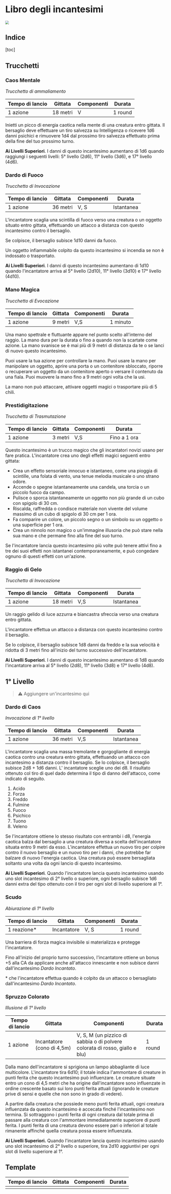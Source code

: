# Libro degli incantesimi

<img src="images/book.png" style="zoom: 67%;" />

## Indice

[toc]

## Trucchetti

### Caos Mentale

*Trucchetto di ammaliamento*

| Tempo di lancio | Gittata  | Componenti | Durata  |
| --------------- | -------- | ---------- | ------- |
| 1 azione        | 18 metri | V          | 1 round |

Inietti un picco di energia caotica nella mente di una creatura entro gittata. Il bersaglio deve effettuare un tiro salvezza su Intelligenza o ricevere 1d6 danni psichici e rimuovere 1d4 dal prossimo tiro salvezza effettuato prima della fine del tuo prossimo turno.

**Ai Livelli Superiori**. I danni di questo incantesimo aumentano di 1d6 quando raggiungi i seguenti livelli: 5° livello (2d6), 11° livello (3d6), e 17° livello (4d6). 

### Dardo di Fuoco

*Trucchetto di Invocazione*

| Tempo di lancio | Gittata  | Componenti | Durata     |
| --------------- | -------- | ---------- | ---------- |
| 1 azione        | 36 metri | V, S       | Istantanea |

L'incantatore scaglia una scintilla di fuoco verso una creatura o un  oggetto situato entro gittata, effettuando un attacco a distanza con  questo incantesimo contro il bersaglio.

Se colpisce, il bersaglio subisce 1d10 danni da fuoco.

Un oggetto infiammabile colpito da questo incantesimo si incendia se non è indossato o trasportato.

**Ai Livelli Superiori**. I danni di questo incantesimo aumentano di 1d10 quando  l'incantatore arriva al 5° livello (2d10), 11° livello (3d10) e 17°  livello (4d10).

### Mano Magica

*Trucchetto di Evocazione*

| Tempo di lancio | Gittata | Componenti | Durata   |
| --------------- | ------- | ---------- | -------- |
| 1 azione        | 9 metri | V,S        | 1 minuto |

Una mano spettrale e fluttuante appare nel punto scelto all'interno  del raggio. La mano dura per la durata o fino a quando non la scartate  come azione. La mano svanisce se è mai più di 9 metri di distanza da te o se lanci di nuovo questo incantesimo.

Puoi usare la tua azione per controllare la mano. Puoi usare la  mano per manipolare un oggetto, aprire una porta o un contenitore  sbloccato, riporre o recuperare un oggetto da un contenitore aperto o  versare il contenuto da una fiala. Puoi muovere la mano fino a 9 metri  ogni volta che la usi.

La mano non può attaccare, attivare oggetti magici o trasportare più di 5 chili.

### Prestidigitazione

*Trucchetto di Trasmutazione*

| Tempo di lancio | Gittata | Componenti | Durata       |
| --------------- | ------- | ---------- | ------------ |
| 1 azione        | 3 metri | V,S        | Fino a 1 ora |

Questo incantesimo è un trucco magico che gli incantatori novizi  usano per fare pratica. L'incantatore crea uno degli effetti magici  seguenti entro gittata:

- Crea un effetto sensoriale innocuo e istantaneo, come una  pioggia di scintille, una folata di vento, una tenue melodia musicale o  uno strano odore.
- Accende o spegne istantaneamente una candela, una torcia o un piccolo fuoco da campo.
- Pulisce o sporca istantaneamente un oggetto non più grande di un cubo con spigolo di 30 cm.
- Riscalda, raffredda o condisce materiale non vivente del volume massimo di un cubo di spigolo di 30 cm per 1 ora.
- Fa comparire un colore, un piccolo segno o un simbolo su un oggetto o una superficie per 1 ora.
- Crea un ninnolo non magico o un'immagine illusoria che può stare nella sua mano e che permane fino alla fine del suo turno.

Se l'incantatore lancia questo incantesimo più volte può tenere  attivi fino a tre dei suoi effetti non istantanei contemporaneamente, e  può congedare ognuno di questi effetti con un'azione.

### Raggio di Gelo

*Trucchetto di Invocazione*

| Tempo di lancio | Gittata  | Componenti | Durata     |
| --------------- | -------- | ---------- | ---------- |
| 1 azione        | 18 metri | V,S        | Istantanea |

Un raggio gelido di luce azzurra e biancastra sfreccia verso una creatura entro gittata.

L'incantatore effettua un attacco a distanza con questo incantesimo contro il bersaglio.

Se lo colpisce, il bersaglio subisce 1d8 danni da freddo e la sua velocità è ridotta di 3 metri fino all'inizio del turno successivo  dell'incantatore.

**Ai Livelli Superiori**. I danni di questo incantesimo aumentano di 1d8 quando  l'incantatore arriva al 5° livello (2d8), 11° livello (3d8) e 17°  livello (4d8).

## 1° Livello

> ⚠ Aggiungere un'incantesimo qui

### Dardo di Caos

*Invocazione di 1° livello*

| Tempo di lancio | Gittata  | Componenti | Durata     |
| --------------- | -------- | ---------- | ---------- |
| 1 azione        | 36 metri | V,S        | Istantanea |

L'incantatore scaglia una massa tremolante e gorgogliante di energia  caotica contro una creatura entro gittata, effettuando un attacco con  incantesimo a distanza contro il bersaglio. Se lo colpisce, il bersaglio subisce 2d8 + 1d6 danni. L' incantatore sceglie uno dei d8. Il  risultato ottenuto col tiro di quel dado determina il tipo di danno  dell'attacco, come indicato di seguito.

1. Acido
2. Forza
3. Freddo
4. Fulmine
5. Fuoco
6. Psichico
7. Tuono
8. Veleno 

Se l'incantatore ottiene lo stesso risultato con entrambi i d8,  l'energia caotica balza dal bersaglio a una creatura diversa a scelta  dell'incantatore situata entro 9 metri da esso. L'incantatore effettua  un nuovo tiro per colpire contro il nuovo bersaglio e un nuovo tiro per i danni, che potrebbe far balzare di nuovo l'energia caotica. Una  creatura può essere bersagliata soltanto una volta da ogni lancio di  questo incantesimo.

**Ai Livelli Superiori**. Quando l'incantatore lancia questo  incantesimo usando uno slot incantesimo di 2° livello o superiore, ogni bersaglio subisce 1d6 danni extra del tipo ottenuto con il tiro per  ogni slot di livello superiore al 1°.

### Scudo

*Abiurazione di 1° livello*

| Tempo di lancio | Gittata     | Componenti | Durata  |
| --------------- | ----------- | ---------- | ------- |
| 1 reazione\*     | Incantatore | V, S       | 1 round |

Una barriera di forza magica invisibile si materializza e protegge l'incantatore.

Fino all'inizio del proprio turno successivo, l'incantatore ottiene un bonus +5 alla CA da applicare anche all'attacco innescante e non subisce danni dall'incantesimo *Dardo Incantato*. 

\* che l'incantatore effettua quando è colpito da un attacco o bersagliato dall'incantesimo *Dardo Incantato*.

### Spruzzo Colorato

*Illusione di 1° livello*

| Tempo di lancio | Gittata                    | Componenti                                                   | Durata  |
| --------------- | -------------------------- | ------------------------------------------------------------ | ------- |
| 1 azione        | Incantatore (cono di 4,5m) | V, S, M (un pizzico di sabbia o di polvere colorata di rosso, giallo e blu) | 1 round |

Dalla mano dell'incantatore si sprigiona un lampo abbagliante di luce multicolore. L'incantatore tira 6d10; il totale indica l'ammontare di  creature in punti ferita che questo incantesimo può influenzare. Le  creature situate entro un cono di 4,5 metri che ha origine  dall'incantatore sono influenzate in ordine crescente basato sui loro  punti ferita attuali (ignorando le creature prive di sensi e quelle che  non sono in grado di vedere).

A partire dalla creatura che possiede meno punti ferita attuali,  ogni creatura influenzata da questo incantesimo è accecata finché  l'incantesimo non termina. Si sottraggono i punti ferita di ogni  creatura dal totale prima di passare alla creatura con l'ammontare  immediatamente superiore di punti ferita. I punti ferita di una creatura devono essere pari o inferiori al totale rimanente affinché quella  creatura possa essere influenzata.

**Ai Livelli Superiori.** Quando l'incantatore lancia questo  incantesimo usando uno slot incantesimo di 2° livello o superiore, tira  2d10 aggiuntivi per ogni slot di livello superiore al 1°.


## Template

| Tempo di lancio | Gittata | Componenti | Durata |
| --------------- | ------- | ---------- | ------ |
|                 |         |            |        |

